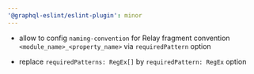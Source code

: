 ```yaml
---
'@graphql-eslint/eslint-plugin': minor
---
```


- allow to config `naming-convention` for Relay fragment convention `<module_name>_<property_name>`
  via `requiredPattern` option

- replace `requiredPatterns: RegEx[]` by `requiredPattern: RegEx` option
